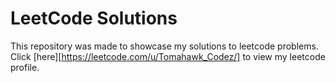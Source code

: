 # LeetCode Solutions

This repository was made to showcase my solutions to leetcode problems.
Click [here][https://leetcode.com/u/Tomahawk_Codez/] to view my leetcode profile.
